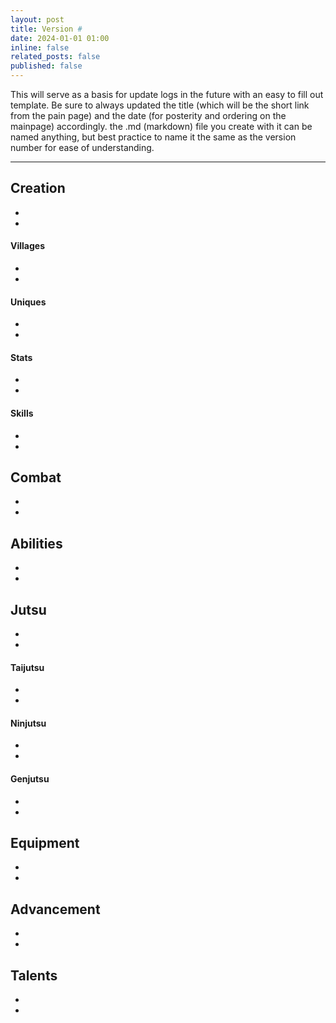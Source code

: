 ```yaml
---
layout: post
title: Version #
date: 2024-01-01 01:00
inline: false
related_posts: false
published: false
---
```


This will serve as a basis for update logs in the future with an easy to fill out template. Be sure to always updated the title (which will be the short link from the pain page) and the date (for posterity and ordering on the mainpage) accordingly.  the .md (markdown) file you create with it can be named anything, but best practice to name it the same as the version number for ease of understanding.

***
## Creation
 - 
 - 

#### Villages
 - 
 - 

#### Uniques 
 - 
 - 

#### Stats
 - 
 - 

#### Skills
 - 
 - 

## Combat
 - 
 - 

## Abilities
 - 
 - 

## Jutsu
 - 
 - 

#### Taijutsu
 - 
 - 

#### Ninjutsu 
 - 
 - 

#### Genjutsu
 - 
 - 

## Equipment
 - 
 - 

## Advancement
 - 
 - 

## Talents
 - 
 - 
